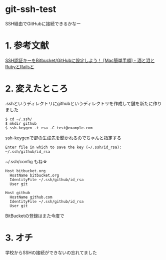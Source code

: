 git-ssh-test
============

SSH経由でGitHubに接続できるかなー

# 1. 参考文献

[SSH認証キーをBitbucket/GitHubに設定しよう！ [Mac簡単手順] - 酒と泪とRubyとRailsと](http://morizyun.github.io/blog/ssh-key-bitbucket-github/)


# 2. 変えたところ

.sshというディレクトリにgithubというディレクトリを作成して鍵を新たに作りました
```
$ cd ~/.ssh/
$ mkdir github
$ ssh-keygen -t rsa -C test@example.com
```

ssh-keygenで鍵の生成先を聞かれるのでちゃんと指定する
```
Enter file in which to save the key (~/.ssh/id_rsa): ~/.ssh/github/id_rsa
```

~/.ssh/config もね☆
```
Host bitbucket.org
  HostName bitbucket.org
  IdentityFile ~/.ssh/github/id_rsa
  User git

Host github
  HostName github.com
  IdentityFile ~/.ssh/github/id_rsa
  User git
```

BitBucketの登録はまた今度で



# 3. オチ

学校からSSHの接続ができないの忘れてました
